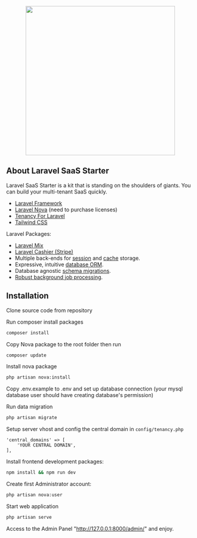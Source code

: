 <p align="center"><a href="https://laravel.com" target="_blank"><img src="https://raw.githubusercontent.com/laravel/art/master/logo-lockup/5%20SVG/2%20CMYK/1%20Full%20Color/laravel-logolockup-cmyk-red.svg" width="400"></a></p>


## About Laravel SaaS Starter

Laravel SaaS Starter is a kit that is standing on the shoulders of giants. You can build your multi-tenant SaaS quickly.

- [Laravel Framework](https://laravel.com)
- [Laravel Nova](https://nova.laravel.com/) (need to purchase licenses)
- [Tenancy For Laravel](https://tenancyforlaravel.com/)
- [Tailwind CSS](https://tailwindcss.com/)

Laravel Packages:
- [Laravel Mix](https://laravel.com/docs/8.x/mix)
- [Laravel Cashier (Stripe)](https://laravel.com/docs/8.x/billing)
- Multiple back-ends for [session](https://laravel.com/docs/session) and [cache](https://laravel.com/docs/cache) storage.
- Expressive, intuitive [database ORM](https://laravel.com/docs/eloquent).
- Database agnostic [schema migrations](https://laravel.com/docs/migrations).
- [Robust background job processing](https://laravel.com/docs/queues).


## Installation

Clone source code from repository

Run composer install packages
```bash
composer install
```

Copy Nova package to the root folder then run

```bash
composer update
```

Install nova package 

```bash
php artisan nova:install
```

Copy .env.example to .env and set up database connection (your mysql database user should have creating database's permission)

Run data migration
```bash
php artisan migrate
```

Setup server vhost and config the central domain in `config/tenancy.php`

```phpregexp
'central_domains' => [
    'YOUR CENTRAL DOMAIN',
],
```

Install frontend development packages: 
```bash
npm install && npm run dev
```

Create first Administrator account:

```bash
php artisan nova:user
```

Start web application 
```bash
php artisan serve
```

Access to the Admin Panel "http://127.0.0.1:8000/admin/" and enjoy.




